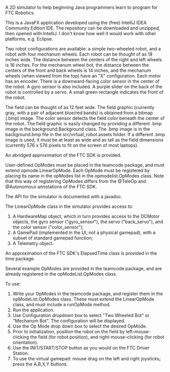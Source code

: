 A 2D simulator to help beginning Java programmers learn to program for FTC Robotics.

This is a JavaFX application developed using the (free) IntelliJ IDEA Community Edition IDE. The repository can be downloaded
and unzipped, then opened with IntelliJ. I don't know how well it would work with other platforms, e.g. Eclipse.

Two robot configurations are available: a simple two-wheeled robot, and a robot with four mechanum wheels.
Each robot can be thought of as 18 inches wide. The distance between the centers of the right and left wheels
is 16 inches. For the mechanum wheel bot, the distance between the centers of the front and back wheels is 14 inches,
and the mechanum wheels (when viewed from the top) have an "X" configuration. Each motor has an encoder. There is a
downward-facing color sensor in the center of the robot. A gyro sensor is also included. A purple slider on the back
of the robot is controlled by a servo. A small green rectangle indicates the front of the robot.

The field can be thought of as 12 feet wide. The field graphic (currently gray, with a pair of adjacent blue/red bands)
is obtained from a bitmap (.bmp) image. The color sensor detects the field color beneath the center of the
robot. The field graphic is easily changed by providing a different .bmp image in the background.Background class.
The .bmp image is in the background.bmp file in the src/virtual_robot.assets folder. If a different .bmp image is used,
it must be at least as wide and as tall as the field dimensions (currently 576 x 576 pixels to fit on the screen of
most laptops).

An abridged approximation of the FTC SDK is provided.

User-defined OpModes must be placed in the teamcode package, and must extend opmode.LinearOpMode. Each OpMode must be
registered by placing its name in the opModes list in the opmodelist.OpModes class. Note that this way of registering
OpModes differs from the @TeleOp and @Autonomous annotations of the FTC SDK.

The API for the simulator is documented with a javadoc.

The LinearOpMode class in the simulator provides access to:

  1. A HardwareMap object, which in turn provides access to the DCMotor objects, the gyro sensor ("gyro_sensor"),
     the servo ("back_servo"), and the color sensor ("color_sensor");
  2. A GamePad (implemented in the UI, not a physical gamepad), with a subset of standard gamepad function;
  3. A Telemetry object.

An approximation of the FTC SDK's ElapsedTime class is provided in the time package.

Several example OpModes are provided in the teamcode package, and are already registered in the opModeList.OpModes class.

To use:

  1. Write your OpModes in the teamcode package, and register them in the opModeList.OpModes class. These must extend
  the LinearOpMode class, and must include a runOpMode method.
  2. Run the application.
  3. Use Configuration dropdown box to select "Two Wheeled Bot" or "Mechanum Bot". The configuration will be displayed.
  4. Use the Op Mode drop down box to select the desired OpMode.
  5. Prior to initialization, position the robot on the field by left-mouse-clicking the field (for robot position),
   and right-mouse-clicking (for robot orientation).
  6. Use the INIT/START/STOP button as you would on the FTC Driver Station.
  7. To use the virtual gamepad: mouse drag on the left and right joysticks; press the A,B,X,Y buttons.

